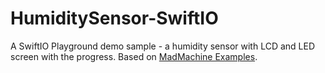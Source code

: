 # HumiditySensor-SwiftIO
A SwiftIO Playground demo sample - a humidity sensor with LCD and LED screen with the progress.
Based on [MadMachine Examples](https://github.com/madmachineio/MadExamples).
